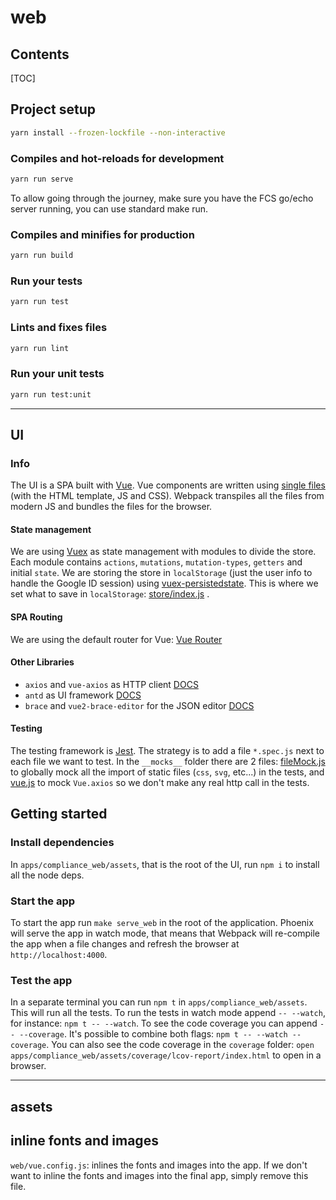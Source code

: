 # web

## Contents

[TOC]

## Project setup

```sh
yarn install --frozen-lockfile --non-interactive
```

### Compiles and hot-reloads for development

```sh
yarn run serve
```
To allow going through the journey, make sure you have the FCS go/echo server running, you can use standard make run.

### Compiles and minifies for production

```sh
yarn run build
```

### Run your tests

```sh
yarn run test
```

### Lints and fixes files

```sh
yarn run lint
```

### Run your unit tests

```sh
yarn run test:unit
```

---

## UI

### Info

The UI is a SPA built with [Vue](https://vuejs.org/v2/guide/). Vue components are written
using [single files](https://vuejs.org/v2/guide/single-file-components.html) (with the HTML template, JS and CSS).
Webpack transpiles all the files from modern JS and bundles the files for the browser.

#### State management

We are using [Vuex](https://vuex.vuejs.org/) as state management with modules to divide the store. Each module
contains `actions`, `mutations`, `mutation-types`, `getters` and initial `state`. We are storing the store
in `localStorage` (just the user info to handle the Google ID session)
using [vuex-persistedstate](https://github.com/robinvdvleuten/vuex-persistedstate). This is where we set what to save
in `localStorage`: [store/index.js](https://bitbucket.org/openbankingteam/conformance-suite/src/develop/apps/compliance_web/assets/src/store/index.js#lines-13)
.

#### SPA Routing

We are using the default router for Vue: [Vue Router](https://router.vuejs.org/)

#### Other Libraries

- `axios` and `vue-axios` as HTTP client [DOCS](https://github.com/axios/axios)
- `antd` as UI framework [DOCS](https://vuecomponent.github.io/ant-design-vue/docs/vue/introduce/)
- `brace` and `vue2-brace-editor` for the JSON editor [DOCS](https://github.com/Hector101/vue2-brace-editor)

#### Testing

The testing framework is [Jest](https://jestjs.io/docs/en/getting-started). The strategy is to add a file `*.spec.js`
next to each file we want to test. In the `__mocks__` folder there are 2
files: [fileMock.js](https://bitbucket.org/openbankingteam/conformance-suite/src/develop/apps/compliance_web/assets/__mocks__/fileMock.js)
to globally mock all the import of static files (`css`, `svg`, etc...) in the tests,
and [vue.js](https://bitbucket.org/openbankingteam/conformance-suite/src/develop/apps/compliance_web/assets/__mocks__/vue.js)
to mock `Vue.axios` so we don't make any real http call in the tests.

## Getting started

### Install dependencies

In `apps/compliance_web/assets`, that is the root of the UI, run `npm i` to install all the node deps.

### Start the app

To start the app run `make serve_web` in the root of the application. Phoenix will serve the app in watch mode, that
means that Webpack will re-compile the app when a file changes and refresh the browser at `http://localhost:4000`.

### Test the app

In a separate terminal you can run `npm t` in `apps/compliance_web/assets`. This will run all the tests. To run the
tests in watch mode append `-- --watch`, for instance: `npm t -- --watch`. To see the code coverage you can
append `-- --coverage`. It's possible to combine both flags: `npm t -- --watch --coverage`. You can also see the code
coverage in the `coverage` folder: `open apps/compliance_web/assets/coverage/lcov-report/index.html` to open in a
browser.

---

## assets

## inline fonts and images

`web/vue.config.js`: inlines the fonts and images into the app. If we don't want to inline the fonts and images into the
final app, simply remove this file.
